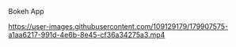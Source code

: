 Bokeh App


https://user-images.githubusercontent.com/109129179/179907575-a1aa6217-991d-4e6b-8e45-cf36a34275a3.mp4

